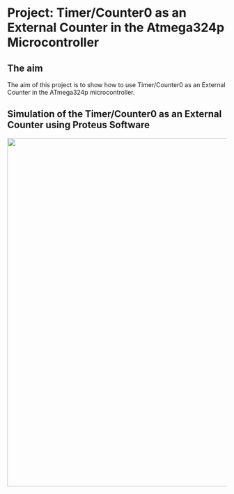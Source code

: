 # Project: Timer/Counter0 as an External Counter in the Atmega324p Microcontroller

## The aim
The aim of this project is to show how to use Timer/Counter0 as an External Counter in the ATmega324p microcontroller.

## Simulation of the Timer/Counter0 as an External Counter using Proteus Software
<img src="https://github.com/user-attachments/assets/8542db28-f253-4dd0-9d37-3ba0cc77da14" width="800">
